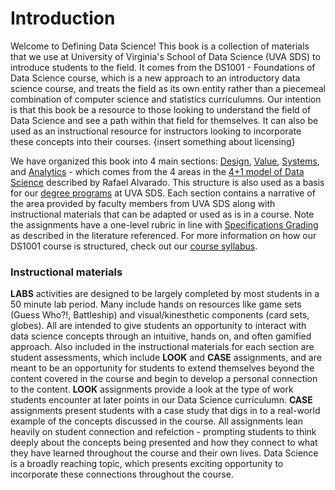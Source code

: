 # Introduction

Welcome to Defining Data Science! This book is a collection of materials that we use at University of Virginia's School of Data Science (UVA SDS) to introduce students to the field. It comes from the DS1001 - Foundations of Data Science course, which is a new approach to an introductory data science course, and treats the field as its own entity rather than a piecemeal combination of computer science and statistics curriculumns. Our intention is that this book be a resource to those looking to understand the field of Data Science and see a path within that field for themselves. It can also be used as an instructional resource for instructors looking to incorporate these concepts into their courses. {insert something about licensing}

We have organized this book into 4 main sections: [Design](Design/Design.md), [Value](Value/Value.md), [Systems](Systems/Systems.md), and [Analytics](Analytics/Analytics.md) - which comes from the 4 areas in the [4+1 model of Data Science](Defining-DS-4+1.md) described by Rafael Alvarado. This structure is also used as a basis for our [degree programs](https://datascience.virginia.edu/academics) at UVA SDS. Each section contains a narrative of the area provided by faculty members from UVA SDS along with instructional materials that can be adapted or used as is in a course. Note the assignments have a one-level rubric in line with [Specifications Grading](https://www.routledge.com/Specifications-Grading-Restoring-Rigor-Motivating-Students-and-Saving-Faculty-Time/Nilson/p/book/9781620362426) as described in the literature referenced. For more information on how our DS1001 course is structured, check out our [course syllabus](https://github.com/UVADS/DS1001?tab=readme-ov-file#ds-1001-foundations-of-data-science).

### Instructional materials 
**LABS** activities are designed to be largely completed by most students in a 50 minute lab period. Many include hands on resources like game sets (Guess Who?!, Battleship) and visual/kinesthetic components (card sets, globes). All are intended to give students an opportunity to interact with data science concepts through an intuitive, hands on, and often gamified approach. Also included in the instructional materials for each section are student assessments, which include **LOOK** and **CASE** assignments, and are meant to be an opportunity for students to extend themselves beyond the content covered in the course and begin to develop a personal connection to the content. **LOOK** assignments provide a look at the type of work students encounter at later points in our Data Science curriculumn. **CASE** assignments present students with a case study that digs in to a real-world example of the concepts discussed in the course. All assignments lean heavily on student connection and refelction - prompting students to think deeply about the concepts being presented and how they connect to what they have learned throughout the course and their own lives. Data Science is a broadly reaching topic, which presents exciting opportunity to incorporate these connections throughout the course.



```{tableofcontents}
```
